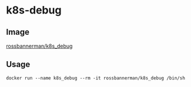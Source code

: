 # k8s-debug

## Image
[rossbannerman/k8s_debug](https://hub.docker.com/repository/docker/rossbannerman/k8s_debug)


## Usage
`docker run --name k8s_debug --rm -it rossbannerman/k8s_debug /bin/sh`

